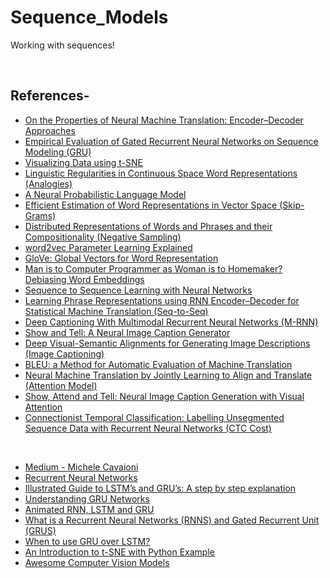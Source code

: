 # Sequence_Models
Working with sequences!

<br/>

## References-
* [On the Properties of Neural Machine Translation: Encoder–Decoder Approaches](https://arxiv.org/pdf/1409.1259.pdf)
* [Empirical Evaluation of Gated Recurrent Neural Networks on Sequence Modeling (GRU)](https://arxiv.org/pdf/1412.3555.pdf)
* [Visualizing Data using t-SNE](http://www.jmlr.org/papers/volume9/vandermaaten08a/vandermaaten08a.pdf)
* [Linguistic Regularities in Continuous Space Word Representations (Analogies)](https://www.aclweb.org/anthology/N13-1090.pdf)
* [A Neural Probabilistic Language Model](http://www.jmlr.org/papers/volume3/bengio03a/bengio03a.pdf)
* [Efficient Estimation of Word Representations in Vector Space (Skip-Grams)](https://arxiv.org/pdf/1301.3781.pdf)
* [Distributed Representations of Words and Phrases and their Compositionality (Negative Sampling)](https://papers.nips.cc/paper/5021-distributed-representations-of-words-and-phrases-and-their-compositionality.pdf)
* [word2vec Parameter Learning Explained](https://arxiv.org/pdf/1411.2738.pdf)
* [GloVe: Global Vectors for Word Representation](https://nlp.stanford.edu/pubs/glove.pdf)
* [Man is to Computer Programmer as Woman is to Homemaker? Debiasing Word Embeddings](https://arxiv.org/pdf/1607.06520.pdf)
* [Sequence to Sequence Learning with Neural Networks](https://arxiv.org/pdf/1409.3215.pdf)
* [Learning Phrase Representations using RNN Encoder–Decoder for Statistical Machine Translation (Seq-to-Seq)](https://arxiv.org/pdf/1406.1078.pdf)
* [Deep Captioning With Multimodal Recurrent Neural Networks (M-RNN)](https://arxiv.org/pdf/1412.6632.pdf)
* [Show and Tell: A Neural Image Caption Generator](https://arxiv.org/pdf/1411.4555.pdf)
* [Deep Visual-Semantic Alignments for Generating Image Descriptions (Image Captioning)](https://arxiv.org/pdf/1412.2306.pdf)
* [BLEU: a Method for Automatic Evaluation of Machine Translation](https://www.aclweb.org/anthology/P02-1040.pdf)
* [Neural Machine Translation by Jointly Learning to Align and Translate (Attention Model)](https://arxiv.org/pdf/1409.0473.pdf)
* [Show, Attend and Tell: Neural Image Caption Generation with Visual Attention](https://arxiv.org/pdf/1502.03044.pdf)
* [Connectionist Temporal Classification: Labelling Unsegmented Sequence Data with Recurrent Neural Networks (CTC Cost)](https://www.cs.toronto.edu/~graves/icml_2006.pdf)

<br/>

* [Medium - Michele Cavaioni](https://medium.com/@mikecavs)
* [Recurrent Neural Networks](https://towardsdatascience.com/recurrent-neural-networks-d4642c9bc7ce)
* [Illustrated Guide to LSTM’s and GRU’s: A step by step explanation](https://towardsdatascience.com/illustrated-guide-to-lstms-and-gru-s-a-step-by-step-explanation-44e9eb85bf21)
* [Understanding GRU Networks](https://towardsdatascience.com/understanding-gru-networks-2ef37df6c9be)
* [Animated RNN, LSTM and GRU](https://towardsdatascience.com/animated-rnn-lstm-and-gru-ef124d06cf45)
* [What is a Recurrent Neural Networks (RNNS) and Gated Recurrent Unit (GRUS)](https://medium.com/@george.drakos62/what-is-a-recurrent-nns-and-gated-recurrent-unit-grus-ea71d2a05a69)
* [When to use GRU over LSTM?](https://datascience.stackexchange.com/questions/14581/when-to-use-gru-over-lstm)
* [An Introduction to t-SNE with Python Example](https://towardsdatascience.com/an-introduction-to-t-sne-with-python-example-5a3a293108d1)
* [Awesome Computer Vision Models](https://github.com/nerox8664/awesome-computer-vision-models)
